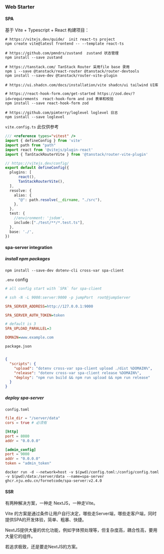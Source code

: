 ### Web Starter
#### SPA
基于 Vite + Typescript + React 构建项目：
```shell
# https://vitejs.dev/guide/  init react-ts project
npm create vite@latest frontend -- --template react-ts

# https://github.com/pmndrs/zustand  zustand 状态管理
npm install --save zustand

# https://tanstack.com/ TanStack Router 采用file base 录用
npm i --save @tanstack/react-router @tanstack/router-devtools
npm install --save-dev @tanstack/router-vite-plugin

# https://ui.shadcn.com/docs/installation/vite shadcn/ui tailwind UI库

# https://react-hook-form.com/get-started https://zod.dev/?id=requirements  react-hook-form and zod 表单和校验
npm install --save react-hook-form zod

# https://github.com/pimterry/loglevel loglevel 日志
npm isntall --save loglevel

```

`vite.config.ts` 此仅供参考
```typescript
/// <reference types="vitest" />
import { defineConfig } from 'vite'
import path from "path"
import react from '@vitejs/plugin-react'
import { TanStackRouterVite } from '@tanstack/router-vite-plugin'

// https://vitejs.dev/config/
export default defineConfig({
  plugins: [
      react(),
      TanStackRouterVite(),
  ],
  resolve: {
    alias: {
      "@": path.resolve(__dirname, "./src"),
    },
  },
  test: {
    //environment: 'jsdom',
    include:["./test/**/*.test.ts"],
  },
  base: './',
})
```


#### spa-server integration
##### install npm packages
```shell
npm install --save-dev dotenv-cli cross-var spa-client
```
`.env` config
```ini
# all config start with `SPA` for spa-client

# ssh -N -L 9000:server:9000 -p jumpPort  root@jumpServer

SPA_SERVER_ADDRESS=http://127.0.0.1:9000

SPA_SERVER_AUTH_TOKEN=token

# default is 3
SPA_UPLOAD_PARALLEL=3

DOMAIN=www.example.com

```

`package.json`
```json

{
  "scripts": {
    "upload": "dotenv cross-var spa-client upload ./dist %DOMAIN%",
    "release": "dotenv cross-var spa-client release %DOMAIN%",
    "deploy": "npm run build && npm run upload && npm run release"
  }
}
```

##### deploy spa-server
`config.toml`
```toml
file_dir = "/server/data"
cors = true # 必须有

[http]
port = 8080
addr = "0.0.0.0"

[admin_config]
port = 9000
addr = "0.0.0.0"
token = "admin_token"
```

```shell
docker run -d --network=host -v $(pwd)/config.toml:/config/config.toml  -v $(pwd)/data:/server/data --name=spa-server ghcr.nju.edu.cn/fornetcode/spa-server:v2.4.0
```

#### SSR
有两种解决方案，一种走 NextJS，一种走Vite。

Vite 的方案是通过条件让用户自行决定，哪些走Server端，哪些走客户端，同时提供SPA的开发体验，简单、粗暴、快捷。

NextJS提供大量的优化功能，例如字体预处理等，但复杂度高，耦合性高，要用大量它的组件。

若追求极致，还是要走NextJS的方案。
